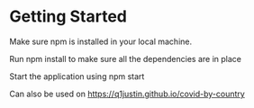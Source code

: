 # Getting Started

Make sure npm is installed in your local machine.

Run npm install to make sure all the dependencies are in place

Start the application using npm start

Can also be used on https://q1justin.github.io/covid-by-country
